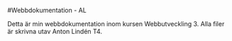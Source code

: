 #Webbdokumentation - AL

Detta är min webbdokumentation inom kursen Webbutveckling 3.
Alla filer är skrivna utav Anton Lindén T4.